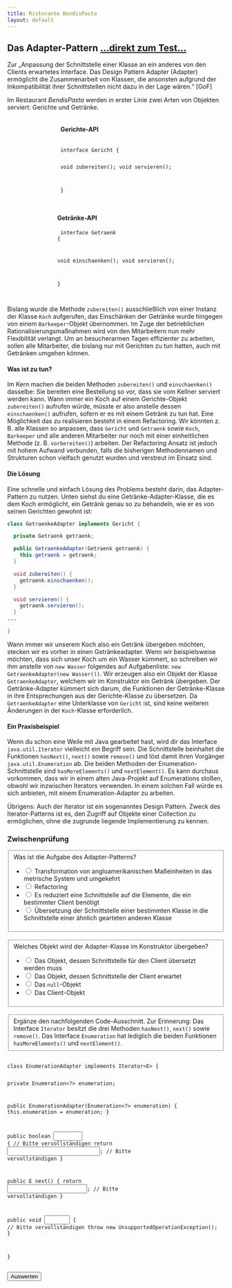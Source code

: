 ```yaml
---
title: Ristorante BendisPasta
layout: default
---
```


## Das Adapter-Pattern <a class="testjump" href="#adapterForm">...direkt zum Test...</a>

<p class="note">
    Zur „Anpassung der Schnittstelle einer Klasse an ein anderes von den Clients erwartetes Interface. Das Design Pattern Adapter (Adapter) ermöglicht die Zusammenarbeit von Klassen, die ansonsten aufgrund der Inkompatibilität ihrer Schnittstellen nicht dazu in der Lage wären.“ [GoF]
</p>

Im Restaurant <em>BendisPasta</em> werden in erster Linie zwei Arten von Objekten serviert: Gerichte und Getränke.


<div style="display:flex; flex-wrap: wrap;">
    <div style="margin-left: auto;margin-right: auto;overflow-x: scroll;">
    <h4>Gerichte-API</h4>
    <pre><div class="code"><code>
interface Gericht {

  void zubereiten();
  void servieren();

}
    </code></div></pre>
    </div>
    <div style="margin-left: auto;margin-right: auto;overflow-x: scroll;">
    <h4>Getränke-API</h4>
    <pre><div class="code"><code>
interface Getraenk {

  void einschaenken();
  void servieren();

}
    </code></div></pre>
    </div>
</div>

Bislang wurde die Methode <code>zubereiten()</code> ausschließlich von einer Instanz der Klasse <code>Koch</code> aufgerufen, das Einschänken der Getränke wurde hingegen von einem <code>Barkeeper</code>-Objekt übernommen. Im Zuge der betrieblichen Rationalisierungsmaßnahmen wird von den Mitarbeitern nun mehr Flexibilität verlangt. Um an besucherarmen Tagen effizienter zu arbeiten, sollen alle Mitarbeiter, die bislang nur mit Gerichten zu tun hatten, auch mit Getränken umgehen können.

#### Was ist zu tun?

Im Kern machen die beiden Methoden <code>zubereiten()</code> und <code>einschaenken()</code> dasselbe: Sie bereiten eine Bestellung so vor, dass sie vom Kellner serviert werden kann. Wann immer ein Koch auf einem Gerichte-Objekt <code>zubereiten()</code> aufrufen würde, müsste er also anstelle dessen <code>einschaenken()</code> aufrufen, sofern er es mit einem Getränk zu tun hat. Eine Möglichkeit das zu realisieren besteht in einem Refactoring. Wir könnten z. B. alle Klassen so anpassen, dass <code>Gericht</code> und <code>Getraenk</code> sowie <code>Koch</code>, <code>Barkeeper</code> und alle anderen Mitarbeiter nur noch mit einer einheitlichen Methode (z. B. <code>vorbereiten()</code>) arbeiten. Der Refactoring Ansatz ist jedoch mit hohem Aufwand verbunden, falls die bisherigen Methodennamen und Strukturen schon vielfach genutzt wurden und verstreut im Einsatz sind.


#### Die Lösung

Eine schnelle und einfach Lösung des Problems besteht darin, das Adapter-Pattern zu nutzen. Unten siehst du eine Getränke-Adapter-Klasse, die es dem Koch ermöglicht, ein Getränk genau so zu behandeln, wie er es von seinen Gerichten gewohnt ist:


```java
class GetraenkeAdapter implements Gericht {

  private Getraenk getraenk;

  public GetraenkeAdapter(Getraenk getraenk) {
    this.getraenk = getraenk;
  }

  void zubereiten() {
    getraenk.einschaenken();
  }

  void servieren() {
    getraenk.servieren();
  }
...

}
```

Wann immer wir unserem Koch also ein Getränk übergeben möchten, stecken wir es vorher in einen Getränkeadapter. Wenn wir beispielsweise möchten, dass sich unser Koch um ein Wasser kümmert, so schreiben wir ihm anstelle von <code>new Wasser</code> folgendes auf Aufgabenliste: <code>new GetraenkeAdapter(new Wasser())</code>. Wir erzeugen also ein Objekt der Klasse <code>GetraenkeAdapter</code>, welchem wir im Konstruktor ein Getränk übergeben. Der Getränke-Adapter kümmert sich darum, die Funktionen der Getränke-Klasse in ihre Entsprechungen aus der Gerichte-Klasse zu übersetzen. Da <code>GetraenkeAdapter</code> eine Unterklasse von <code>Gericht</code> ist, sind keine weiteren Änderungen in der <code>Koch</code>-Klasse erforderlich.


#### Ein Praxisbeispiel

Wenn du schon eine Weile mit Java gearbeitet hast, wird dir das Interface <code>java.util.Iterator</code> vielleicht ein Begriff sein. Die Schnittstelle beinhaltet die Funktionen <code>hasNext()</code>, <code>next()</code> sowie <code>remove()</code> und löst damit ihren Vorgänger <code>java.util.Enumeration</code> ab. Die beiden Methoden der Enumeration-Schnittstelle sind <code>hasMoreElements()</code> und <code>nextElement()</code>. Es kann durchaus vorkommen, dass wir in einem alten Java-Projekt auf Enumerations stoßen, obwohl wir inzwischen Iterators verwenden. In einem solchen Fall würde es sich anbieten, mit einem Enumeration-Adapter zu arbeiten.


<p class="note">
    Übrigens: Auch der Iterator ist ein sogenanntes Design Pattern. Zweck des Iterator-Patterns ist es, den Zugriff auf Objekte einer Collection zu ermöglichen, ohne die zugrunde liegende Implementierung zu kennen.
</p>

<form id="adapterForm">
    <h3>Zwischenprüfung</h3>
    <fieldset>
        Was ist die Aufgabe des Adapter-Patterns?
        <ul>
            <li>
                <label>
                    <input type="radio" name="adapterA">
                    Transformation von angloamerikanischen Maßeinheiten in das metrische System und umgekehrt
                </label>
            </li>
            <li>
                <label>
                    <input type="radio" name="adapterA">
                    Refactoring
                </label>
            </li>
            <li>
                <label>
                    <input type="radio" name="adapterA" >
                    Es reduziert eine Schnittstelle auf die Elemente, die ein bestimmter Client benötigt
                </label>
            </li>
            <li>
                <label>
                    <input id="adapterA" type="radio" name="adapterA">
                    Übersetzung der Schnittstelle einer bestimmten Klasse in die Schnittstelle einer ähnlich gearteten anderen Klasse
                </label>
            </li>
        </ul>
    </fieldset>
    <br/>
    <fieldset>
        Welches Objekt wird der Adapter-Klasse im Konstruktor übergeben?
        <ul>
            <li>
                <label>
                    <input id="adapterB" type="radio" name="adapterB">
                    Das Objekt, dessen Schnittstelle für den Client übersetzt werden muss
                </label>
            </li>
            <li>
                <label>
                    <input type="radio" name="adapterB">
                    Das Objekt, dessen Schnittstelle der Client erwartet
                </label>
            </li>
            <li>
                <label>
                    <input type="radio" name="adapterB">
                    Das <code>null</code>-Objekt
                </label>
            </li>
            <li>
                <label>
                    <input type="radio" name="adapterB">
                    Das Client-Objekt
                </label>
            </li>
        </ul>
    </fieldset>
    <br/>
    <fieldset>
        Ergänze den nachfolgenden Code-Ausschnitt. Zur Erinnerung: Das Interface <code>Iterator</code> besitzt die drei Methoden <code>hasNext()</code>, <code>next()</code> sowie <code>remove()</code>. Das Interface <code>Enumeration</code> hat lediglich die beiden Funktionen <code>hasMoreElements()</code> und <code>nextElement()</code>.
    </fieldset>
    <pre><div class="code"><code>
class EnumerationAdapter implements Iterator&lt;E&gt; {

  private Enumeration&lt;?&gt; enumeration;

  public EnumerationAdapter(Enumeration&lt;?&gt; enumeration) {
    this.enumeration = enumeration;
  }

  public boolean <input type="text" id="adapterC1" style="width: 9ch;"> { // Bitte vervollständigen
    return <input type="text" id="adapterC2" style="width: 29ch;">; // Bitte vervollständigen
  }

  public E next() {
    return <input type="text" id="adapterC3" style="width: 25ch;">; // Bitte vervollständigen
  }

  public void <input type="text" id="adapterC4" style="width: 8ch;"> { // Bitte vervollständigen
    throw new UnsupportedOperationException();
  }

}
    </code></div></pre>
    <button type="button" onclick="checkAdapter()" id="adapterButton">Auswerten</button>&nbsp;&nbsp;&nbsp;&nbsp;<center id="adapterResult"></center>
</form>
